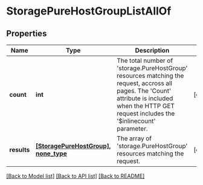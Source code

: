 # StoragePureHostGroupListAllOf

## Properties
Name | Type | Description | Notes
------------ | ------------- | ------------- | -------------
**count** | **int** | The total number of &#39;storage.PureHostGroup&#39; resources matching the request, accross all pages. The &#39;Count&#39; attribute is included when the HTTP GET request includes the &#39;$inlinecount&#39; parameter. | [optional] 
**results** | [**[StoragePureHostGroup], none_type**](StoragePureHostGroup.md) | The array of &#39;storage.PureHostGroup&#39; resources matching the request. | [optional] 

[[Back to Model list]](../README.md#documentation-for-models) [[Back to API list]](../README.md#documentation-for-api-endpoints) [[Back to README]](../README.md)


